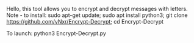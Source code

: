 Hello, this tool allows you to encrypt and decrypt messages with letters. 
Note - to install:
sudo apt-get update; 
sudo apt install python3; 
git clone https://github.com/vNxr/Encrypt-Decrypt; 
cd Encrypt-Decrypt

To launch: python3 Encrypt-Decrypt.py
